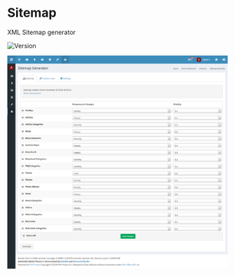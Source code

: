 # Sitemap
XML Sitemap generator

![Version](https://img.shields.io/badge/Version-1.2.0-blue.svg)

![Preview](preview.png)
